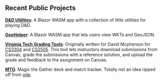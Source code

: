 ## Recent Public Projects  
**[D&D Utilities](https://github.com/jamesw98/dnd-utils)**: A Blazor WASM app with a collection of little utilities for playing D&D.

**[GeoHelper](https://github.com/jamesw98/GeoHelper)**: A Blazor WASM app that lets users view WKTs and GeoJSON. 

**[Virginia Tech Grading Tools](https://github.com/jamesw98/GradingTools)**: Originally written for David Mcpherson for [CS3304](https://cs.vt.edu/Undergraduate/courses/CS3304.html) and [CS2505](https://courses.cs.vt.edu/~cs2505/spring2020/). This tool lets instructors download submissions from Canvas, grade the submissions with a reference solution, and upload the grade and feedback to the assignment on Canvas. 

**[MTG](https://github.com/jamesw98/MTG)**: Magic the Gather deck and match tracker. Totally not an idea ripped off from [ode](https://github.com/odevine/edh-tracker).
